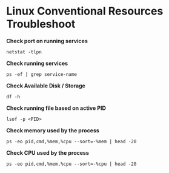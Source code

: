 # Linux Conventional Resources Troubleshoot

**Check port on running services**

```
netstat -tlpn
```

**Check running services**

```
ps -ef | grep service-name
```

**Check Available Disk / Storage**

```
df -h
```

**Check running file based on active PID**

```
lsof -p <PID>
```

**Check memory used by the process**

```
ps -eo pid,cmd,%mem,%cpu --sort=-%mem | head -20
```

**Check CPU used by the process**

```
ps -eo pid,cmd,%mem,%cpu --sort=-%cpu | head -20
```
